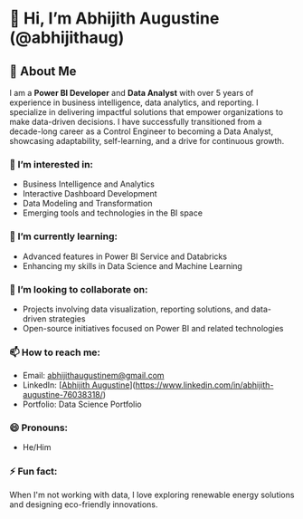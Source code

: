# 👋 Hi, I’m Abhijith Augustine (@abhijithaug)

## 🌟 About Me
I am a **Power BI Developer** and **Data Analyst** with over 5 years of experience in business intelligence, data analytics, and reporting. I specialize in delivering impactful solutions that empower organizations to make data-driven decisions. I have successfully transitioned from a decade-long career as a Control Engineer to becoming a Data Analyst, showcasing adaptability, self-learning, and a drive for continuous growth.

### 👀 I’m interested in:
- Business Intelligence and Analytics  
- Interactive Dashboard Development  
- Data Modeling and Transformation  
- Emerging tools and technologies in the BI space  

### 🌱 I’m currently learning:
- Advanced features in Power BI Service and Databricks  
- Enhancing my skills in Data Science and Machine Learning  

### 💞️ I’m looking to collaborate on:
- Projects involving data visualization, reporting solutions, and data-driven strategies  
- Open-source initiatives focused on Power BI and related technologies  

### 📫 How to reach me:
- Email: [abhijithaugustinem@gmail.com](mailto:abhijithaugustinem@gmail.com)  
- LinkedIn: [[Abhijith Augustine](https://www.linkedin.com/in/abhijith-augustine)](https://www.linkedin.com/in/abhijith-augustine-76038318/)
- Portfolio: Data Science Portfolio

### 😄 Pronouns:
- He/Him  

### ⚡ Fun fact:
When I'm not working with data, I love exploring renewable energy solutions and designing eco-friendly innovations.  

<!---
abhijithaug/abhijithaug is a ✨ special ✨ repository because its `README.md` (this file) appears on your GitHub profile.
You can click the Preview link to take a look at your changes.
--->
